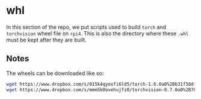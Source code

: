 # whl
In this section of the repo, we put scripts used to build `torch` and `torchvision` wheel file on `rpi4`.
This is also the directory where these `.whl` must be kept after they are built.

## Notes
The wheels can be downloaded like so:

```bash
wget https://www.dropbox.com/s/015k4qyoofi6ld5/torch-1.6.0a0%2Bb31f58d-cp37-cp37m-linux_armv7l.whl?dl=0 -O ./torch-1.6.0a0+b31f58d-cp37-cp37m-linux_armv7l.whl
wget https://www.dropbox.com/s/mmm5b0ovehujfz0/torchvision-0.7.0a0%2B78ed10c-cp37-cp37m-linux_armv7l.whl?dl=0 -O ./torchvision-0.7.0a0+78ed10c-cp37-cp37m-linux_armv7l.whl
```